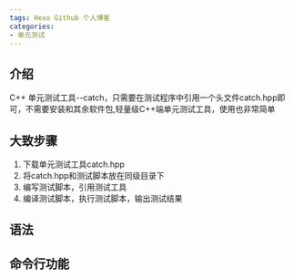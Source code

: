 ```yaml
---
tags: Hexo Github 个人博客
categories:
- 单元测试
---
```

## 介绍
C++ 单元测试工具--catch，只需要在测试程序中引用一个头文件catch.hpp即可，不需要安装和其余软件包,轻量级C++端单元测试工具，使用也非常简单

## 大致步骤
1. 下载单元测试工具catch.hpp
2. 将catch.hpp和测试脚本放在同级目录下
3. 编写测试脚本，引用测试工具
4. 编译测试脚本，执行测试脚本，输出测试结果

## 语法




## 命令行功能
